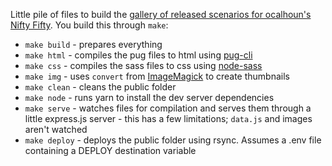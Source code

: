 Little pile of files to build the [gallery of released scenarios for ocalhoun's Nifty Fifty](https://nifty-fifty.rct.dagothig.com/). You build this through `make`:
* `make build` - prepares everything
* `make html` - compiles the pug files to html using [pug-cli](https://github.com/pugjs/pug-cli)
* `make css` - compiles the sass files to css using [node-sass](https://github.com/sass/node-sass)
* `make img` - uses `convert` from [ImageMagick](https://imagemagick.org) to create thumbnails
* `make clean` - cleans the public folder
* `make node` - runs yarn to install the dev server dependencies
* `make serve` - watches files for compilation and serves them through a little express.js server - this has a few limitations; `data.js` and images aren't watched
* `make deploy` - deploys the public folder using rsync. Assumes a .env file containing a DEPLOY destination variable
